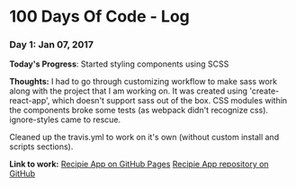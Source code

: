 # 100 Days Of Code - Log

### Day 1: Jan 07, 2017

**Today's Progress**: Started styling components using SCSS

**Thoughts:** I had to go through customizing workflow to make sass work along with the project that I am working on. It was created using 'create-react-app', which doesn't support sass out of the box. CSS modules within the components broke some tests (as webpack didn't recognize css). ignore-styles came to rescue.

Cleaned up the travis.yml to work on it's own (without custom install and scripts sections).

**Link to work:**
[Recipie App on GitHub Pages](https://vijayabharathib.github.io/fcc-project-react-recipies)
[Recipie App repository on GitHub](https://github.com/vijayabharathib/fcc-project-react-recipies)
